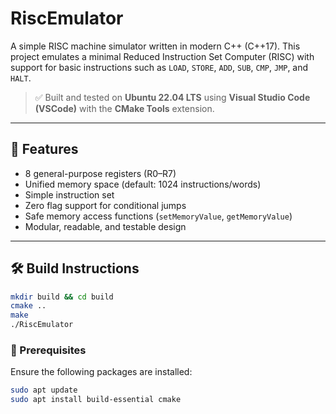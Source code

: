 # RiscEmulator

A simple RISC machine simulator written in modern C++ (C++17). This project emulates a minimal Reduced Instruction Set Computer (RISC) with support for basic instructions such as `LOAD`, `STORE`, `ADD`, `SUB`, `CMP`, `JMP`, and `HALT`.

> ✅ Built and tested on **Ubuntu 22.04 LTS** using **Visual Studio Code (VSCode)** with the **CMake Tools** extension.

---

## 🚀 Features

- 8 general-purpose registers (R0–R7)
- Unified memory space (default: 1024 instructions/words)
- Simple instruction set
- Zero flag support for conditional jumps
- Safe memory access functions (`setMemoryValue`, `getMemoryValue`)
- Modular, readable, and testable design

---

## 🛠️ Build Instructions
```bash
mkdir build && cd build
cmake ..
make
./RiscEmulator
```

### 🔧 Prerequisites

Ensure the following packages are installed:

```bash
sudo apt update
sudo apt install build-essential cmake
